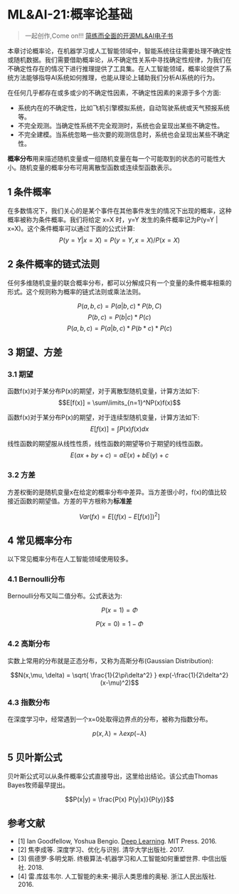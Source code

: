 # ML&AI-21:概率论基础

> 一起创作,Come on!!! [简练而全面的开源ML&AI电子书](https://github.com/media-tm/MTOpenML)

本章讨论概率论，在机器学习或人工智能领域中，智能系统往往需要处理不确定性或随机数据。我们需要借助概率论，从不确定性关系中寻找确定性规律，为我们在不确定性存在的情况下进行推理提供了工具集。在人工智能领域，概率论提供了系统方法能够指导AI系统如何推理，也能从理论上辅助我们分析AI系统的行为。

在任何几乎都存在或多或少的不确定性因素，不确定性因素的来源于多个方面:

- 系统内在的不确定性，比如飞机引擎模拟系统，自动驾驶系统或天气预报系统等。
- 不完全观测。当确定性系统不完全观测时，系统也会呈现出某些不确定性。
- 不完全建模。当系统忽略一些次要的观测信息时，系统也会呈现出某些不确定性。

**概率分布**用来描述随机变量或一组随机变量在每一个可能取到的状态的可能性大小。随机变量的概率分布可用离散型函数或连续型函数表示。

## 1 条件概率

在多数情况下，我们关心的是某个事件在其他事件发生的情况下出现的概率，这种概率被称为条件概率。我们将给定 x=X 时，y=Y 发生的条件概率记为P(y=Y | x=X)。这个条件概率可以通过下面的公式计算:
$$P(y=Y | x=X) = P(y=Y, x=X)/P(x=X)$$

## 2 条件概率的链式法则

任何多维随机变量的联合概率分布，都可以分解成只有一个变量的条件概率相乘的形式。这个规则称为概率的链式法则或乘法法则。

$$P(a,b,c) = P(a|b,c)*P(b,C)$$
$$P(b,c)   = P(b|c)*P(c)$$
$$P(a,b,c) = P(a|b,c)*P(b*c)*P(c)$$

## 3 期望、方差

### 3.1 期望

函数f(x)对于某分布P(x)的期望，对于离散型随机变量，计算方法如下:
$$E[f(x)] = \sum\limits_{n=1}^NP(x)f(x)$$

函数f(x)对于某分布P(x)的期望，对于连续型随机变量，计算方法如下:
$$E[f(x)] = \int P(x)f(x)dx$$

线性函数的期望服从线性性质，线性函数的期望等价于期望的线性函数。
$$E(ax+by+c)= aE(x) + bE(y) + c$$

### 3.2 方差

方差权衡的是随机变量x在给定的概率分布中差异。当方差很小时，f(x)的值比较接近函数的期望值。方差的平方根称为**标准差**

$$Var(fx) = E[(f(x)-E[f(x)])^2]$$  

## 4 常见概率分布

以下常见概率分布在人工智能领域使用较多。

### 4.1 Bernoulli分布

Bernoulli分布又叫二值分布。公式表达为:

$$P(x=1)= \Phi$$

$$P(x=0) = 1 - \Phi$$

### 4.2 高斯分布

实数上常用的分布就是正态分布，又称为高斯分布(Gaussian Distribution):

$$N(x,\mu, \delta) = \sqrt{ \frac{1}{2\pi\delta^2} } exp(-\frac{1}{2\delta^2}(x-\mu)^2)$$

### 4.3 指数分布

在深度学习中，经常遇到一个x=0处取得边界点的分布，被称为指数分布。

$$p(x, \lambda)=\lambda exp(-\lambda)$$

## 5 贝叶斯公式

贝叶斯公式可以从条件概率公式直接导出，这里给出结论。该公式由Thomas Bayes牧师最早提出。

$$P(x|y) = \frac{P(x) P(y|x)}{P(y)}$$  

## 参考文献

- [1] Ian Goodfellow, Yoshua Bengio. [Deep Learning](http://www.deeplearningbook.org/). MIT Press. 2016.
- [2] 焦李成等. 深度学习、优化与识别. 清华大学出版社. 2017.
- [3] 佩德罗·多明戈斯. 终极算法-机器学习和人工智能如何重塑世界. 中信出版社. 2018.
- [4] 雷.库兹韦尔. 人工智能的未来-揭示人类思维的奥秘.  浙江人民出版社. 2016.
